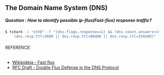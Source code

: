 ## The Domain Name System (DNS)
##### Question : How to identify possible ip-flux(Fast-flux) response traffic?
```bash
$ tshark -i "eth0" -Y "(dns.flags.response==1) && (dns.count.answers>=5) && 
    (dns.resp.ttl<3600 || dns.resp.ttl<86400 || dns.resp.ttl<259200)"
```

###### REFERENCE:

* [Wikipideia - Fast flux](https://en.wikipedia.org/wiki/Fast_flux)
* [RFC Draft - Double Flux Defense in the DNS Protocol](https://tools.ietf.org/html/draft-bambenek-doubleflux-01)
